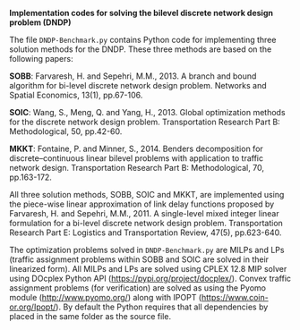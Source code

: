 __Implementation codes for solving the bilevel discrete network design problem (DNDP)__

The file `DNDP-Benchmark.py` contains Python code for implementing three solution methods for the DNDP. These three methods are based on the following papers:

__SOBB__: Farvaresh, H. and Sepehri, M.M., 2013. A branch and bound algorithm for bi-level discrete network design problem. Networks and Spatial Economics, 13(1), pp.67-106.

__SOIC__: Wang, S., Meng, Q. and Yang, H., 2013. Global optimization methods for the discrete network design problem. Transportation Research Part B: Methodological, 50, pp.42-60.

__MKKT__: Fontaine, P. and Minner, S., 2014. Benders decomposition for discrete–continuous linear bilevel problems with application to traffic network design. Transportation Research Part B: Methodological, 70, pp.163-172.

All three solution methods, SOBB, SOIC and MKKT, are implemented using the piece-wise linear approximation of link delay functions proposed by Farvaresh, H. and Sepehri, M.M., 2011. A single-level mixed integer linear formulation for a bi-level discrete network design problem. Transportation Research Part E: Logistics and Transportation Review, 47(5), pp.623-640.

The optimization problems solved in `DNDP-Benchmark.py` are MILPs and LPs (traffic assignment problems within SOBB and SOIC are solved in their linearized form). All MILPs and LPs are solved using CPLEX 12.8 MIP solver using DOcplex Python API (https://pypi.org/project/docplex/). Convex traffic assignment problems (for verification) are solved as using the Pyomo module (http://www.pyomo.org/) along with IPOPT (https://www.coin-or.org/Ipopt/). By default the Python requires that all dependencies by placed in the same folder as the source file.
